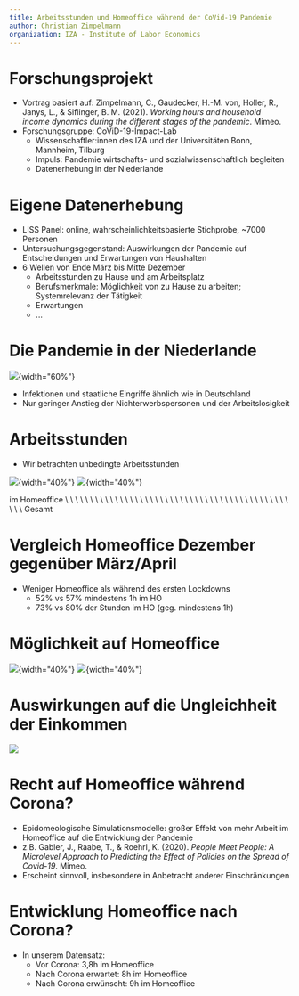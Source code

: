 ```yaml
---
title: Arbeitsstunden und Homeoffice während der CoVid-19 Pandemie
author: Christian Zimpelmann
organization: IZA - Institute of Labor Economics
---
```



Forschungsprojekt
=================

* Vortrag basiert auf: Zimpelmann, C., Gaudecker, H.-M. von, Holler, R., Janys, L., & Siflinger, B. M. (2021). _Working hours and household income dynamics during the different stages of the pandemic_. Mimeo.
* Forschungsgruppe: CoViD-19-Impact-Lab
    * Wissenschaftler:innen des IZA und der Universitäten Bonn, Mannheim, Tilburg 
    * Impuls: Pandemie wirtschafts- und sozialwissenschaftlich begleiten
    * Datenerhebung in der Niederlande

<!-- LISS Panel
==========

* Online Panel: Dieselben Personen / Haushalte werden immer wieder befragt
* Online, läuft seit 2007
* Wahrscheinlichkeitsbasierte Stichprobe, ~7000 Personen
* Reichhaltige Hintergrunddaten -->

Eigene Datenerhebung
====================
* LISS Panel: online, wahrscheinlichkeitsbasierte Stichprobe, ~7000 Personen
* Untersuchungsgegenstand: Auswirkungen der Pandemie auf Entscheidungen und Erwartungen von Haushalten
* 6 Wellen von Ende März bis Mitte Dezember
    * Arbeitsstunden zu Hause und am Arbeitsplatz
    * Berufsmerkmale: Möglichkeit von zu Hause zu arbeiten; Systemrelevanz der Tätigkeit
    * Erwartungen
    * ...

# Die Pandemie in der Niederlande

![](2021-01/covid_cases_and_stringency_over_time.svg){width="60%"}

* Infektionen und staatliche Eingriffe ähnlich wie in Deutschland
* Nur geringer Anstieg der Nichterwerbspersonen und der Arbeitslosigkeit


<!-- Arbeitsplatzverluste
====================

![](2021-01/olf-over-time-by-None.svg){width="40%"}
![](2021-01/unempl-rate-over-time-by-None.svg){width="40%"}

* Nur geringer Anstieg der Nichterwerbspersonen und der Arbeitslosigkeit -->

# Arbeitsstunden

* Wir betrachten unbedingte Arbeitsstunden

![](time-variation/hours-home-over-time-by-None-uncond.svg){width="40%"}
![](time-variation/working-hours-over-time-by-None-uncond.svg){width="40%"}

im Homeoffice \ \ \ \ \ \ \ \ \ \ \ \ \ \ \ \ \ \ \ \ \ \ \ \ \ \ \ \ \ \ \ \ \ \ \ \ \ \ \ \ \ \ \ \ \ \ \ \ Gesamt

# Vergleich Homeoffice Dezember gegenüber März/April
* Weniger Homeoffice als während des ersten Lockdowns
    - 52% vs 57% mindestens 1h im HO
    - 73% vs 80% der Stunden im HO (geg. mindestens 1h)


Möglichkeit auf Homeoffice
===========================

![](time-variation/abs-change-hours-home-over-time-by-work_perc_home_cat_only_noness_ger-uncond.svg){width="40%"}
![](time-variation/abs-change-hours-over-time-by-work_perc_home_cat_only_noness_ger-uncond.svg){width="40%"}

# Auswirkungen auf die Ungleichheit der Einkommen

![](2021-01/hh_income_changes_by_initial_income_quintile.svg)

# Recht auf Homeoffice während Corona?

* Epidomeologische Simulationsmodelle: großer Effekt von mehr Arbeit im Homeoffice auf die Entwicklung der Pandemie
* z.B. Gabler, J., Raabe, T., & Roehrl, K. (2020). _People Meet People: A Microlevel Approach to Predicting the Effect of Policies on the Spread of Covid-19_. Mimeo.
* Erscheint sinnvoll, insbesondere in Anbetracht anderer Einschränkungen

Entwicklung Homeoffice nach Corona?
===========================
* In unserem Datensatz:
    * Vor Corona: 3,8h im Homeoffice
    * Nach Corona erwartet: 8h im Homeoffice
    * Nach Corona erwünscht: 9h im Homeoffice


